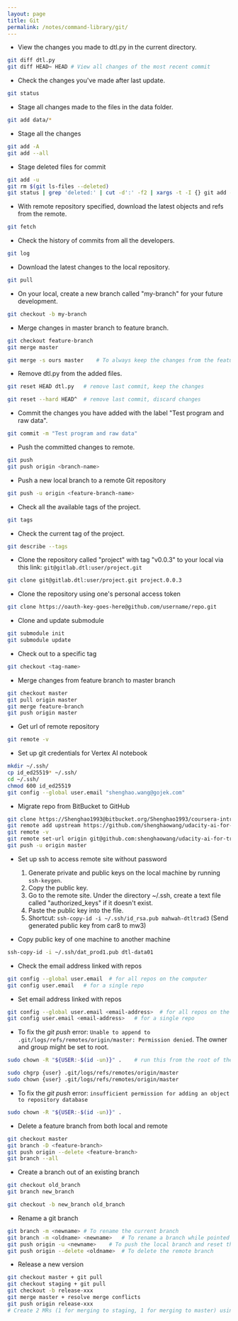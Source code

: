 ```yaml
---
layout: page
title: Git
permalink: /notes/command-library/git/
---
```


- View the changes you made to dtl.py in the current directory.
```bash
git diff dtl.py
git diff HEAD~ HEAD	# View all changes of the most recent commit
```

- Check the changes you've made after last update.
```bash
git status
```

- Stage all changes made to the files in the data folder.
```bash
git add data/*
```

- Stage all the changes
```bash
git add -A
git add --all
```

- Stage deleted files for commit
```bash
git add -u
git rm $(git ls-files --deleted)
git status | grep 'deleted:' | cut -d':' -f2 | xargs -t -I {} git add -u "{}"
```

- With remote repository specified, download the latest objects and refs from the remote.
```bash
git fetch
```

- Check the history of commits from all the developers.
```bash
git log
```

- Download the latest changes to the local repository.
```bash
git pull
```

- On your local, create a new branch called "my-branch" for your future development.
```bash
git checkout -b my-branch
```

- Merge changes in master branch to feature branch.
```bash
git checkout feature-branch
git merge master

git merge -s ours master	# To always keep the changes from the feature-branch
```

- Remove dtl.py from the added files.
```bash
git reset HEAD dtl.py	# remove last commit, keep the changes

git reset --hard HEAD^	# remove last commit, discard changes
```

- Commit the changes you have added with the label "Test program and raw data".
```bash
git commit -m "Test program and raw data"
```

- Push the committed changes to remote.
```bash
git push
git push origin <branch-name>
```

- Push a new local branch to a remote Git repository
```bash
git push -u origin <feature-branch-name>
```

- Check all the available tags of the project.
```bash
git tags
```

- Check the current tag of the project.
```bash
git describe --tags
```

- Clone the repository called "project" with tag "v0.0.3" to your local via this link: `git@gitlab.dtl:user/project.git`
```bash
git clone git@gitlab.dtl:user/project.git project.0.0.3
```

- Clone the repository using one's personal access token
```bash
git clone https://oauth-key-goes-here@github.com/username/repo.git
```

- Clone and update submodule
```bash
git submodule init
git submodule update
```

- Check out to a specific tag
```bash
git checkout <tag-name>
```

- Merge changes from feature branch to master branch
```bash
git checkout master
git pull origin master
git merge feature-branch
git push origin master
```

- Get url of remote repository
```bash
git remote -v
```

- Set up git credentials for Vertex AI notebook
```bash
mkdir ~/.ssh/
cp id_ed25519* ~/.ssh/
cd ~/.ssh/
chmod 600 id_ed25519
git config --global user.email "shenghao.wang@gojek.com"
```

- Migrate repo from BitBucket to GitHub
```bash
git clone https://Shenghao1993@bitbucket.org/Shenghao1993/coursera-introduction-to-data-science-in-python.git
git remote add upstream https://github.com/shenghaowang/udacity-ai-for-trading-nanodegree.git
git remote -v
git remote set-url origin git@github.com:shenghaowang/udacity-ai-for-trading-nanodegree.git
git push -u origin master
```

- Set up ssh to access remote site without password
	1. Generate private and public keys on the local machine by running `ssh-keygen`.
	2. Copy the public key.
	3. Go to the remote site. Under the directory ~/.ssh, create a text file called "authorized_keys" if it doesn't exist.
	4. Paste the public key into the file.
	5. Shortcut: `ssh-copy-id -i ~/.ssh/id_rsa.pub mahwah-dtltrad3` (Send generated public key from car8 to mw3)

- Copy public key of one machine to another machine
```bash
ssh-copy-id -i ~/.ssh/dat_prod1.pub dtl-data01
```

- Check the email address linked with repos
```bash
git config --global user.email	# for all repos on the computer
git config user.email	# for a single repo
```

- Set email address linked with repos
```bash
git config --global user.email <email-address>	# for all repos on the computer
git config user.email <email-address>	# for a single repo
```

- To fix the *git push* error: `Unable to append to .git/logs/refs/remotes/origin/master: Permission denied`. The owner and group might be set to root.

```bash
sudo chown -R "${USER:-$(id -un)}" .	# run this from the root of the git working tree
```

```bash
sudo chgrp {user} .git/logs/refs/remotes/origin/master
sudo chown {user} .git/logs/refs/remotes/origin/master
```

- To fix the *git push* error: `insufficient permission for adding an object to repository database`
```bash
sudo chown -R "${USER:-$(id -un)}" .
```

- Delete a feature branch from both local and remote
```bash
git checkout master
git branch -D <feature-branch>
git push origin --delete <feature-branch>
git branch --all
```

- Create a branch out of an existing branch
```bash
git checkout old_branch
git branch new_branch
```

```bash
git checkout -b new_branch old_branch
```

- Rename a git branch
```bash
git branch -m <newname>	# To rename the current branch
git branch -m <oldname> <newname>	# To rename a branch while pointed to any branch
git push origin -u <newname>	# To push the local branch and reset the upstream branch
git push origin --delete <oldname>	# To delete the remote branch
```

- Release a new version
```bash
git checkout master + git pull
git checkout staging + git pull
git checkout -b release-xxx
git merge master + resolve merge conflicts
git push origin release-xxx
# Create 2 MRs (1 for merging to staging, 1 for merging to master) using the release template.
```
